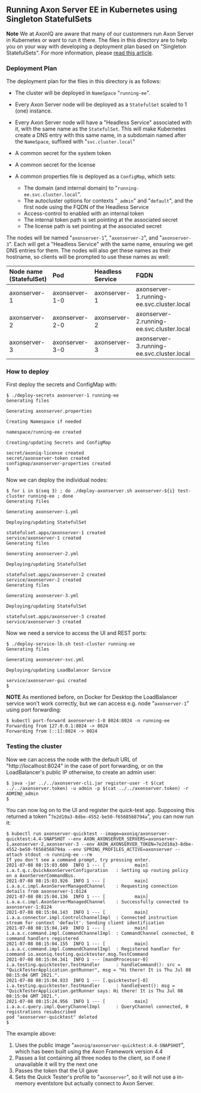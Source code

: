<!-- Copyright 2020 AxonIQ B.V.

   Licensed under the Apache License, Version 2.0 (the "License");
   you may not use this file except in compliance with the License.
   You may obtain a copy of the License at

       http://www.apache.org/licenses/LICENSE-2.0

   Unless required by applicable law or agreed to in writing, software
   distributed under the License is distributed on an "AS IS" BASIS,
   WITHOUT WARRANTIES OR CONDITIONS OF ANY KIND, either express or implied.
   See the License for the specific language governing permissions and
   limitations under the License. -->

## Running Axon Server EE in Kubernetes using Singleton StatefulSets

**Note** We at AxonIQ are aware that many of our customners run Axon Server in Kubernetes or want to run it there. The files in this directory are to help you on your way with developing a deployment plan based on "Singleton StatefulSets". For more information, please [read this article](https://axoniq.io/blog-overview/revisiting-axon-server-in-containers).

### Deployment Plan

The deployment plan for the files in this directory is as follows:

* The cluster will be deployed in `NameSpace` "`running-ee`".
* Every Axon Server node will be deployed as a `StatefulSet` scaled to 1 (one) instance.
* Every Axon Server node will have a "Headless Service" associated with it, with the same name as the `StatefulSet`. This will make Kubernetes create a DNS entry with this same name, in a subdomain named after the `NameSpace`, suffixed with "`svc.cluster.local`"
* A common secret for the system token
* A common secret for the license
* A common properties file is deployed as a `ConfigMap`, which sets:

    - The domain (and internal domain) to "`running-ee.svc.cluster.local`".
    - The autocluster options for contexts "`_admin`" and "`default`", and the first node using the FQDN of the Headless Service
    - Access-control to enabled with an internal token
    - The internal token path is set pointing at the associated secret
    - The license path is set pointing at the associated secret

The nodes will be named "`axonserver-1`", "`axonserver-2`", and "`axonserver-3`". Each will get a "Headless Service" with the same name, ensuring we get DNS entries for them. The nodes will also get these names as their hostname, so clients will be prompted to use these names as well:

| Node name  <br/> (StatefulSet)  | Pod | Headless <br/> Service | FQDN |
| :---         | :---           | :---         | :---                                      |
| axonserver-1 | axonserver-1-0 | axonserver-1 | axonserver-1.running-ee.svc.cluster.local |
| axonserver-2 | axonserver-2-0 | axonserver-2 | axonserver-2.running-ee.svc.cluster.local |
| axonserver-3 | axonserver-3-0 | axonserver-3 | axonserver-3.running-ee.svc.cluster.local |


### How to deploy

First deploy the secrets and ConfigMap with:

```text
$ ./deploy-secrets axonserver-1 running-ee
Generating files

Generating axonserver.properties

Creating Namespace if needed

namespace/running-ee created

Creating/updating Secrets and ConfigMap

secret/axoniq-license created
secret/axonserver-token created
configmap/axonserver-properties created
$
```

Now we can deploy the individual nodes:

```text
$ for i in $(seq 3) ; do ./deploy-axonserver.sh axonserver-${i} test-cluster running-ee ; done
Generating files

Generating axonserver-1.yml

Deploying/updating StatefulSet

statefulset.apps/axonserver-1 created
service/axonserver-1 created
Generating files

Generating axonserver-2.yml

Deploying/updating StatefulSet

statefulset.apps/axonserver-2 created
service/axonserver-2 created
Generating files

Generating axonserver-3.yml

Deploying/updating StatefulSet

statefulset.apps/axonserver-3 created
service/axonserver-3 created
```

Now we need a service to access the UI and REST ports:

```text
$ ./deploy-service-lb.sh test-cluster running-ee
Generating files

Generating axonserver-svc.yml

Deploying/updating LoadBalancer Service

service/axonserver-gui created
$
```

**NOTE** As mentioned before, on Docker for Desktop the LoadBalancer service won't work correctly, but we can access e.g. node "`axonserver-1`" using port forwarding:

```text
$ kubectl port-forward axonserver-1-0 8024:8024 -n running-ee
Forwarding from 127.0.0.1:8024 -> 8024
Forwarding from [::1]:8024 -> 8024
```

### Testing the cluster

Now we can access the node with the default URL of "http://localhost:8024" in the case of port forwarding, or on the LoadBalancer's public IP otherwise, to create an admin user:

```text
$ java -jar ../../axonserver-cli.jar register-user -t $(cat ../../axonserver.token) -u admin -p $(cat ../../axonserver.token) -r ADMIN@_admin
$
```

You can now log on to the UI and register the quick-test app. Supposing this returned a token "`7e2d10a3-8dbe-4552-be50-f6568568794a`", you can now run it:

```text
$ kubectl run axonserver-quicktest --image=axoniq/axonserver-quicktest:4.4-SNAPSHOT --env AXON_AXONSERVER_SERVERS=axonserver-1,axonserver-2,axonserver-3 --env AXON_AXONSERVER_TOKEN=7e2d10a3-8dbe-4552-be50-f6568568794a --env SPRING_PROFILES_ACTIVE=axonserver --attach stdout -n running-ee --rm
If you don't see a command prompt, try pressing enter.
2021-07-08 08:15:03.600  INFO 1 --- [           main] i.a.t.q.c.QuickAxonServerConfiguration   : Setting up routing policy on a AxonServerCommandBus.
2021-07-08 08:15:03.926  INFO 1 --- [           main] i.a.a.c.impl.AxonServerManagedChannel    : Requesting connection details from axonserver-1:8124
2021-07-08 08:15:04.136  INFO 1 --- [           main] i.a.a.c.impl.AxonServerManagedChannel    : Successfully connected to axonserver-1:8124
2021-07-08 08:15:04.143  INFO 1 --- [           main] i.a.a.connector.impl.ControlChannelImpl  : Connected instruction stream for context 'default'. Sending client identification
2021-07-08 08:15:04.149  INFO 1 --- [           main] i.a.a.c.command.impl.CommandChannelImpl  : CommandChannel connected, 0 command handlers registered
2021-07-08 08:15:04.155  INFO 1 --- [           main] i.a.a.c.command.impl.CommandChannelImpl  : Registered handler for command io.axoniq.testing.quicktester.msg.TestCommand
2021-07-08 08:15:04.341  INFO 1 --- [mandProcessor-0] i.a.testing.quicktester.TestHandler      : handleCommand(): src = "QuickTesterApplication.getRunner", msg = "Hi there! It is Thu Jul 08 08:15:04 GMT 2021.".
2021-07-08 08:15:04.933  INFO 1 --- [.quicktester]-0] i.a.testing.quicktester.TestHandler      : handleEvent(): msg = "QuickTesterApplication.getRunner says: Hi there! It is Thu Jul 08 08:15:04 GMT 2021.".
2021-07-08 08:15:24.956  INFO 1 --- [           main] i.a.a.c.query.impl.QueryChannelImpl      : QueryChannel connected, 0 registrations resubscribed
pod "axonserver-quicktest" deleted
$
```

The example above:

1. Uses the public image "`axoniq/axonserver-quicktest:4.4-SNAPSHOT`", which has been built using the Axon Framework version 4.4
2. Passes a list containing all three nodes to the client, so if one if unavailable it will try the next one
3. Passes the token that the UI gave
4. Sets the Quick Tester's profile to "`axonserver`", so it will not use a in-memory eventstore but actually connect to Axon Server.